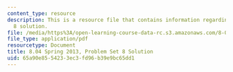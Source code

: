```yaml
---
content_type: resource
description: This is a resource file that contains information regarding problem set
  8 solution.
file: /media/https%3A/open-learning-course-data-rc.s3.amazonaws.com/8-04-quantum-physics-i-spring-2013/65a90e8554233ec3fd96b39e9bc65dd1_MIT8_04S13_ps8_sol.pdf
file_type: application/pdf
resourcetype: Document
title: 8.04 Spring 2013, Problem Set 8 Solution
uid: 65a90e85-5423-3ec3-fd96-b39e9bc65dd1
---
```

